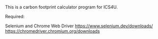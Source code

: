 This is a carbon footprint calculator program for ICS4U.

Required:

Selenium and Chrome Web Driver
https://www.selenium.dev/downloads/
https://chromedriver.chromium.org/downloads
